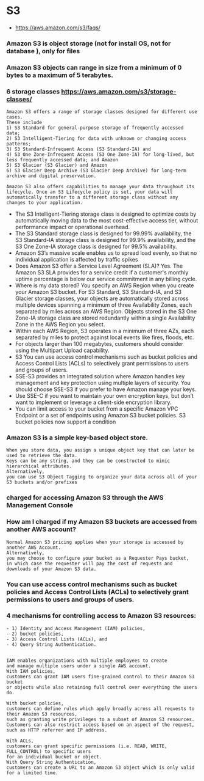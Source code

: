 
# S3 
- https://aws.amazon.com/s3/faqs/

### Amazon S3 is object storage (not for install OS, not for database ), only for files
### Amazon S3 objects can range in size from a minimum of 0 bytes to a maximum of 5 terabytes.
### 6 storage classes https://aws.amazon.com/s3/storage-classes/
```
Amazon S3 offers a range of storage classes designed for different use cases. 
These include 
1) S3 Standard for general-purpose storage of frequently accessed data; 
2) S3 Intelligent-Tiering for data with unknown or changing access patterns; 
3) S3 Standard-Infrequent Access (S3 Standard-IA) and 
4) S3 One Zone-Infrequent Access (S3 One Zone-IA) for long-lived, but less frequently accessed data; and Amazon 
5) S3 Glacier (S3 Glacier) and Amazon 
6) S3 Glacier Deep Archive (S3 Glacier Deep Archive) for long-term archive and digital preservation. 

Amazon S3 also offers capabilities to manage your data throughout its lifecycle. Once an S3 Lifecycle policy is set, your data will automatically transfer to a different storage class without any changes to your application.  
```
- The S3 Intelligent-Tiering storage class is designed to optimize costs by automatically moving data to the most cost-effective access tier, without performance impact or operational overhead. 
- The S3 Standard storage class is designed for 99.99% availability, the S3 Standard-IA storage class is designed for 99.9% availability, and the S3 One Zone-IA storage class is designed for 99.5% availability.
- Amazon S3’s massive scale enables us to spread load evenly, so that no individual application is affected by traffic spikes
- Does Amazon S3 offer a Service Level Agreement (SLA)? Yes. The Amazon S3 SLA provides for a service credit if a customer's monthly uptime percentage is below our service commitment in any billing cycle.
- Where is my data stored? You specify an AWS Region when you create your Amazon S3 bucket. For S3 Standard, S3 Standard-IA, and S3 Glacier storage classes, your objects are automatically stored across multiple devices spanning a minimum of three Availability Zones, each separated by miles across an AWS Region. Objects stored in the S3 One Zone-IA storage class are stored redundantly within a single Availability Zone in the AWS Region you select.
- Within each AWS Region, S3 operates in a minimum of three AZs, each separated by miles to protect against local events like fires, floods, etc.
- For objects larger than 100 megabytes, customers should consider using the Multipart Upload capability.
- S3 You can use access control mechanisms such as bucket policies and Access Control Lists (ACLs) to selectively grant permissions to users and groups of users.
- SSE-S3 provides an integrated solution where Amazon handles key management and key protection using multiple layers of security. You should choose SSE-S3 if you prefer to have Amazon manage your keys.
- Use SSE-C if you want to maintain your own encryption keys, but don’t want to implement or leverage a client-side encryption library.
- You can limit access to your bucket from a specific Amazon VPC Endpoint or a set of endpoints using Amazon S3 bucket policies. S3 bucket policies now support a condition
### Amazon S3 is a simple key-based object store. 
```
When you store data, you assign a unique object key that can later be used to retrieve the data. 
Keys can be any string, and they can be constructed to mimic hierarchical attributes. 
Alternatively, 
you can use S3 Object Tagging to organize your data across all of your S3 buckets and/or prefixes
```
### charged for accessing Amazon S3 through the AWS Management Console
### How am I charged if my Amazon S3 buckets are accessed from another AWS account?
```
Normal Amazon S3 pricing applies when your storage is accessed by another AWS Account. 
Alternatively, 
you may choose to configure your bucket as a Requester Pays bucket, 
in which case the requester will pay the cost of requests and downloads of your Amazon S3 data.
```
### You can use access control mechanisms such as bucket policies and Access Control Lists (ACLs) to selectively grant permissions to users and groups of users.

### 4 mechanisms for controlling access to Amazon S3 resources: 
```
- 1) Identity and Access Management (IAM) policies, 
- 2) bucket policies, 
- 3) Access Control Lists (ACLs), and 
- 4) Query String Authentication.


IAM enables organizations with multiple employees to create 
and manage multiple users under a single AWS account. 
With IAM policies, 
customers can grant IAM users fine-grained control to their Amazon S3 bucket 
or objects while also retaining full control over everything the users do. 

With bucket policies, 
customers can define rules which apply broadly across all requests to their Amazon S3 resources, 
such as granting write privileges to a subset of Amazon S3 resources. 
Customers can also restrict access based on an aspect of the request, 
such as HTTP referrer and IP address. 

With ACLs, 
customers can grant specific permissions (i.e. READ, WRITE, FULL_CONTROL) to specific users 
for an individual bucket or object. 
With Query String Authentication, 
customers can create a URL to an Amazon S3 object which is only valid for a limited time.

```
